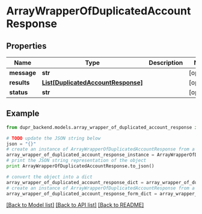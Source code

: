 # ArrayWrapperOfDuplicatedAccountResponse


## Properties
Name | Type | Description | Notes
------------ | ------------- | ------------- | -------------
**message** | **str** |  | [optional] 
**results** | [**List[DuplicatedAccountResponse]**](DuplicatedAccountResponse.md) |  | [optional] 
**status** | **str** |  | [optional] 

## Example

```python
from dupr_backend.models.array_wrapper_of_duplicated_account_response import ArrayWrapperOfDuplicatedAccountResponse

# TODO update the JSON string below
json = "{}"
# create an instance of ArrayWrapperOfDuplicatedAccountResponse from a JSON string
array_wrapper_of_duplicated_account_response_instance = ArrayWrapperOfDuplicatedAccountResponse.from_json(json)
# print the JSON string representation of the object
print ArrayWrapperOfDuplicatedAccountResponse.to_json()

# convert the object into a dict
array_wrapper_of_duplicated_account_response_dict = array_wrapper_of_duplicated_account_response_instance.to_dict()
# create an instance of ArrayWrapperOfDuplicatedAccountResponse from a dict
array_wrapper_of_duplicated_account_response_form_dict = array_wrapper_of_duplicated_account_response.from_dict(array_wrapper_of_duplicated_account_response_dict)
```
[[Back to Model list]](../README.md#documentation-for-models) [[Back to API list]](../README.md#documentation-for-api-endpoints) [[Back to README]](../README.md)



